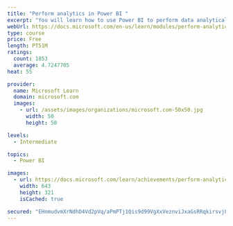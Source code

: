 ```yaml
---
title: "Perform analytics in Power BI "
excerpt: "You will learn how to use Power BI to perform data analytical functions, how to identify outliers in your data, how to group data together, and how to bin data for analysis. You will also learn how to perform time series analysis. Finally, you will work with advanced analytic features of Power BI, such as Quick Insights, AI Insights, and the Analyze feature."
webUrl: https://docs.microsoft.com/en-us/learn/modules/perform-analytics-power-bi/
type: course
price: Free
length: PT51M
ratings:
  count: 1853
  average: 4.7247705
heat: 55

provider:
  name: Microsoft Learn
  domain: microsoft.com
  images:
    - url: /assets/images/organizations/microsoft.com-50x50.jpg
      width: 50
      height: 50

levels:
  - Intermediate

topics:
  - Power BI

images:
  - url: https://docs.microsoft.com/learn/achievements/perform-analytics-power-bi-social.png
    width: 643
    height: 321
    isCached: true

secured: "EHnmudvmXrNdhD4Vd2pVq/aPmPTj1Qis9d99VgXxVeznviJxaGsRRqkirsvj82i4RGgQrQm2VLM2OAOEGGIkVYHMLRzWw6dT12N4ZDibxLfq8ZwGKoDb5d6auqvG0tLCD+sJujgAKCi4CTTV87SkLGuWPfIHVH2UyPAEQnBa+pGe8HWmFY4LXHB8QgL4HFjD/jM1ORWBT5LTZhCjH0dlrxEQyAWh6ltDVOkYKswv5q3AA+uDLvR0KdwQswU+3D5jZtUO40h+lg7kI86LrF9iP4r4r8tFC1v0UOz2gHixif5wOPpwBeoinMiUZuc7A93kqhvuNCYl3PMzbC/2JgOoMyVb+xu0W5bu9cflG4vx55jq3UbUtMidR3gA81AcpuI9jDw05LAKziaAPL2/HUMEvBuSwkVlcWnL7iXByC9N3Ac=;NBhTe7VAyXnNSWPskpxU9g=="
---
```



